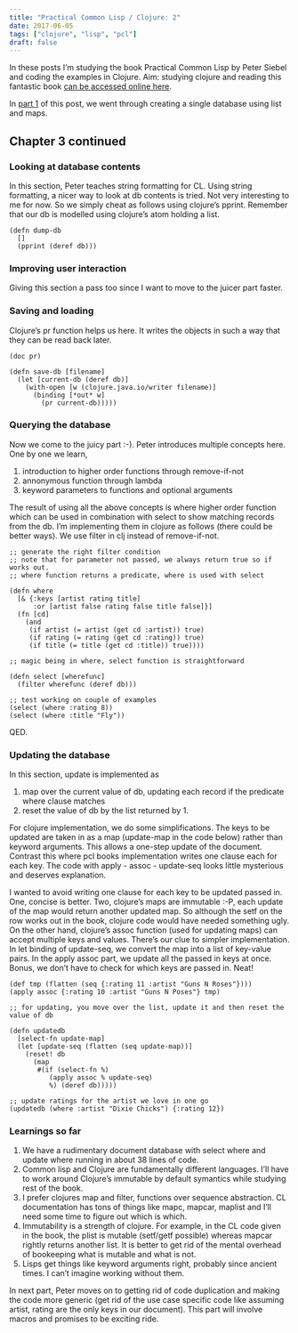 ```yaml
---
title: "Practical Common Lisp / Clojure: 2"
date: 2017-06-05
tags: ["clojure", "lisp", "pcl"]
draft: false
---
```


In these posts I’m studying the book Practical Common Lisp by Peter Siebel and coding the examples in Clojure. Aim: studying clojure and reading this fantastic book [can be accessed online here](http://www.gigamonkeys.com/book/).

In [part 1](/post/practical_common_lisp_1/) of this post, we went through creating a single database using list and maps.

## Chapter 3 continued

### Looking at database contents

In this section, Peter teaches string formatting for CL. Using string formatting, a nicer way to look at db contents is tried. Not very interesting to me for now. So we simply cheat as follows using clojure’s pprint. Remember that our db is modelled using clojure’s atom holding a list.

    (defn dump-db
      []
      (pprint (deref db)))

### Improving user interaction

Giving this section a pass too since I want to move to the juicer part faster.

### Saving and loading

Clojure’s pr function helps us here. It writes the objects in such a way that they can be read back later.

    (doc pr)

    (defn save-db [filename]
      (let [current-db (deref db)]
        (with-open [w (clojure.java.io/writer filename)]
          (binding [*out* w]
            (pr current-db)))))

### Querying the database

Now we come to the juicy part :-). Peter introduces multiple concepts here. One by one we learn,

1.  introduction to higher order functions through remove-if-not
2.  annonymous function through lambda
3.  keyword parameters to functions and optional arguments  

The result of using all the above concepts is where higher order function which can be used in combination with select to show matching records from the db. I’m implementing them in clojure as follows (there could be better ways). We use filter in clj instead of remove-if-not.

    ;; generate the right filter condition
    ;; note that for parameter not passed, we always return true so if works out.
    ;; where function returns a predicate, where is used with select

    (defn where
      [& {:keys [artist rating title] 
          :or [artist false rating false title false]}]
      (fn [cd]
        (and
         (if artist (= artist (get cd :artist)) true)
         (if rating (= rating (get cd :rating)) true)
         (if title (= title (get cd :title)) true))))

    ;; magic being in where, select function is straightforward

    (defn select [wherefunc]
      (filter wherefunc (deref db)))

    ;; test working on couple of examples
    (select (where :rating 8))
    (select (where :title "Fly"))

QED.

### Updating the database

In this section, update is implemented as

1.  map over the current value of db, updating each record if the predicate where clause matches
2.  reset the value of db by the list returned by 1.

For clojure implementation, we do some simplifications. The keys to be updated are taken in as a map (update-map in the code below) rather than keyword arguments. This allows a one-step update of the document. Contrast this where pcl books implementation writes one clause each for each key. The code with apply - assoc - update-seq looks little mysterious and deserves explanation.

I wanted to avoid writing one clause for each key to be updated passed in. One, concise is better. Two, clojure’s maps are immutable :-P, each update of the map would return another updated map. So although the setf on the row works out in the book, clojure code would have needed something ugly. On the other hand, clojure’s assoc function (used for updating maps) can accept multiple keys and values. There’s our clue to simpler implementation. In let binding of update-seq, we convert the map into a list of key-value pairs. In the apply assoc part, we update all the passed in keys at once. Bonus, we don’t have to check for which keys are passed in. Neat!

    (def tmp (flatten (seq {:rating 11 :artist "Guns N Roses"})))
    (apply assoc {:rating 10 :artist "Guns N Poses"} tmp)

    ;; for updating, you move over the list, update it and then reset the value of db

    (defn updatedb
      [select-fn update-map]
      (let [update-seq (flatten (seq update-map))]
        (reset! db
          (map
           #(if (select-fn %)
              (apply assoc % update-seq)
              %) (deref db)))))

    ;; update ratings for the artist we love in one go
    (updatedb (where :artist "Dixie Chicks") {:rating 12})

### Learnings so far

1.  We have a rudimentary document database with select where and update where running in about 38 lines of code.
2.  Common lisp and Clojure are fundamentally different languages. I’ll have to work around Clojure’s immutable by default symantics while studying rest of the book.
3.  I prefer clojures map and filter, functions over sequence abstraction. CL documentation has tons of things like mapc, mapcar, maplist and I’ll need some time to figure out which is which.
4.  Immutability is a strength of clojure. For example, in the CL code given in the book, the plist is mutable (setf/getf possible) whereas mapcar rightly returns another list. It is better to get rid of the mental overhead of bookeeping what is mutable and what is not.
5.  Lisps get things like keyword arguments right, probably since ancient times. I can’t imagine working without them.

In next part, Peter moves on to getting rid of code duplication and making the code more generic (get rid of the use case specific code like assuming artist, rating are the only keys in our document). This part will involve macros and promises to be exciting ride.
